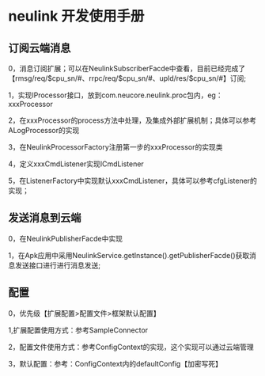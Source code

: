 # neulink 开发使用手册

## 订阅云端消息

0，消息订阅扩展；可以在NeulinkSubscriberFacde中查看，目前已经完成了【rmsg/req/$cpu_sn/#、rrpc/req/$cpu_sn/#、upld/res/$cpu_sn/#】订阅;

1，实现IProcessor接口，放到com.neucore.neulink.proc包内，eg：xxxProcessor

2，在xxxProcessor的process方法中处理，及集成外部扩展机制；具体可以参考ALogProcessor的实现

3，在NeulinkProcessorFactory注册第一步的xxxProcessor的实现类

4，定义xxxCmdListener实现ICmdListener

5，在ListenerFactory中实现默认xxxCmdListener，具体可以参考cfgListener的实现；

## 发送消息到云端

0，在NeulinkPublisherFacde中实现

1，在Apk应用中采用NeulinkService.getInstance().getPublisherFacde()获取消息发送接口进行进行消息发送;

## 配置

0，优先级【扩展配置>配置文件>框架默认配置】

1,扩展配置使用方式：参考SampleConnector

2，配置文件使用方式：参考ConfigContext的实现，这个实现可以通过云端管理

3，默认配置：参考：ConfigContext内的defaultConfig【加密写死】